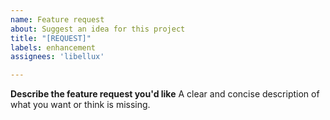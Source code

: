 ```yaml
---
name: Feature request
about: Suggest an idea for this project
title: "[REQUEST]"
labels: enhancement
assignees: 'libellux'

---
```


**Describe the feature request you'd like**
A clear and concise description of what you want or think is missing.
